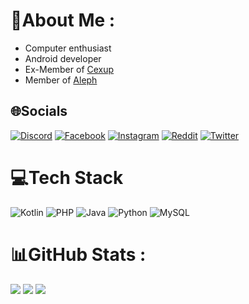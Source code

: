 # 💫About Me :
- Computer enthusiast
- Android developer
- Ex-Member of [Cexup](https://cexup.com/)
- Member of [Aleph](https://www.aleph-labs.com/)

## 🌐Socials
[![Discord](https://img.shields.io/badge/Discord-%237289DA.svg?logo=discord&logoColor=white)](https://discord.gg/RvNudzsf) [![Facebook](https://img.shields.io/badge/Facebook-%231877F2.svg?logo=Facebook&logoColor=white)](https://facebook.com/novan275) [![Instagram](https://img.shields.io/badge/Instagram-%23E4405F.svg?logo=Instagram&logoColor=white)](https://instagram.com/achmad.setyabudi) [![Reddit](https://img.shields.io/badge/Reddit-%23FF4500.svg?logo=Reddit&logoColor=white)](https://reddit.com/user/Mayar8295) [![Twitter](https://img.shields.io/badge/Twitter-%231DA1F2.svg?logo=Twitter&logoColor=white)](https://twitter.com/achmadsetyabudi)
<!-- <p align="left"> <a href="https://twitter.com/achmadsetyabudi" target="blank"><img src="https://img.shields.io/twitter/follow/achmadsetyabudi?logo=twitter&style=for-the-badge" alt="achmadsetyabudi" /></a> </p> -->

# 💻Tech Stack
![Kotlin](https://img.shields.io/badge/kotlin-%230095D5.svg?style=flat&logo=kotlin&logoColor=white) ![PHP](https://img.shields.io/badge/php-%23777BB4.svg?style=flat&logo=php&logoColor=white) ![Java](https://img.shields.io/badge/java-%23ED8B00.svg?style=flat&logo=java&logoColor=white) ![Python](https://img.shields.io/badge/python-3670A0?style=flat&logo=python&logoColor=ffdd54) ![MySQL](https://img.shields.io/badge/mysql-%2300f.svg?style=flat&logo=mysql&logoColor=white)
# 📊GitHub Stats :
![](https://github-readme-stats.vercel.app/api?username=achmadss&theme=vue&hide_border=false&include_all_commits=true&count_private=true)
![](https://github-readme-streak-stats.herokuapp.com/?user=achmadss&theme=vue&hide_border=false)
![](https://github-readme-stats.vercel.app/api/top-langs/?username=achmadss&theme=vue&hide_border=false&include_all_commits=true&count_private=true&layout=compact)
